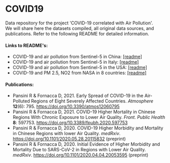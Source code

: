 # COVID19
Data repository for the project 'COVID-19 correlated with Air Pollution'.  
We will share here the datasets compiled, all original data sources, and publications. Refer to the following README for detailed information.

#### Links to README's: 
- COVID-19 and air pollution from Sentinel-5 in China: [[readme]](China/README_China.md)
- COVID-19 and air pollution from Sentinel-5 in Italy: [[readme]](Italy/README_Italy.md)
- COVID-19 and air pollution from Sentinel-5 in the USA: [[readme]](USA/README_USA.md)
- COVID-19 and PM 2.5, NO2 from NASA in 8 countries: [[readme]](8_countries/README_8_countries.md)

#### Publications:
- Pansini R & Fornacca D, 2021. Early Spread of COVID-19 in the Air-Polluted Regions of Eight Severely Affected Countries. _Atmosphere_ **12**(6): 795. https://doi.org/10.3390/atmos12060795
- Pansini R & Fornacca D, 2021. COVID-19 Higher Mortality in Chinese Regions With Chronic Exposure to Lower Air Quality. _Front. Public Health_ **8**: 597753. https://doi.org/10.3389/fpubh.2020.597753
- Pansini R & Fornacca D, 2020. COVID-19 Higher Morbidity and Mortality in Chinese Regions with lower Air Quality. _medRxiv_. https://doi.org/10.1101/2020.05.28.20115832 (preprint)
- Pansini R & Fornacca D, 2020. Initial Evidence of Higher Morbidity and Mortality Due to SARS-CoV-2 in Regions with Lower Air Quality. _medRxiv_. https://doi.org/10.1101/2020.04.04.20053595 (preprint)
